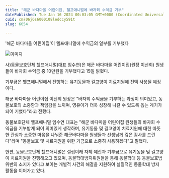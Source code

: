 ```yaml
---
title: "해군 바다마을 어린이집, 헬프애니멀에 바자회 수익금 기부"
datePublished: Tue Jan 16 2024 00:03:05 GMT+0000 (Coordinated Universal Time)
cuid: cm706j6s6000i08ledccy591t
slug: 6054

---
```



'해군 바다마을 어린이집'이 헬프애니멀에 수익금의 일부를 기부했다

![이미지](https://cdn.hashnode.com/res/hashnode/image/upload/v1739260057736/9d0678a7-a76e-40c7-baf0-4fb9fc996d15.jpeg)

사)동물보호단체 헬프애니멀(대표 임수연)은 해군 바다마을 어린이집(원장 이선희) 원생들이 바자회 수익금 중 10만원을 기부했다고 15일 밝혔다.

기부금은 헬프애니멀에서 진행하는 유기동물과 길고양이 치료지원에 전액 사용될 예정이다.

해군 바다마을 어린이집 이선희 원장은 "바자회 수익금을 기부하는 과정이 의미있고, 동물보호의 소중함과 책임감을 느끼며, 영유아가 더욱 성장해 나갈 수 있도록 돕는 계기가 되어 기뻤다"라고 전했다.

동물보호단체 헬프애니멀 임수연 대표는 "해군 바다마을 어린이집 원생들의 바자회 수익금을 기부받게 되어 의미있게 생각하며, 유기동물 및 길고양이 치료지원에 대한 따뜻한 관심과 소중한 마음을 나눠준 해군바다마을 원생들과 선생님께 깊은 감사를 드린다"라며 "동물보호 및 치료지원을 위한 기금으로 소중히 사용하겠다"고 말했다.

한편, 동물보호단체 헬프애니멀은 설립이래 자체 예산과 기부금으로 유기동물 및 길고양이 치료지원을 진행해오고 있으며, 동물학대방지위원들을 통해 동물학대 등 동물보호법 위반의 소지가 있다고 보이는 개별적 사건의 해결을 지원하여 실질적인 동물학대 방지 활동을 이어가고 있다.